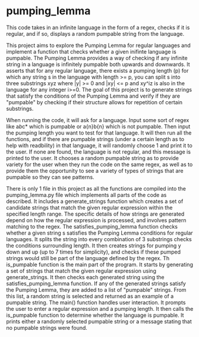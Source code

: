 # pumping_lemma
This code takes in an infinite language in the form of a regex, checks if it is regular, and if so, displays a random pumpable string from the language. 


This project aims to explore the Pumping Lemma for regular languages and implement a function that checks whether a given inifinte language is pumpable. The Pumping Lemma provides a way of checking if any infinite string in a language is infinitely pumpable both upwards and downwards. It asserts that for any regular language, there exists a pumping length (p) for which any string s in the language with length >= p, you can split s into three substrings xyz where |y| >= 0 and |xy| <= p and xy^iz is also in the language for any integer i>=0. The goal of this project is to generate strings that satisfy the conditions of the Pumping Lemma and verify if they are "pumpable" by checking if their structure allows for repetition of certain substrings. 


When running the code, it will ask for a language. Input some sort of regex like a*b*c* which is pumpable or a{n}b{n} which is not pumpable. Then input the pumping length you want to test for that language. It will then run all the functions, and if there are pumpable strings (under a certain length as to help with readbility) in that language, it will randomly choose 1 and print it to the user. If none are found, the language is not regular, and this message is printed to the user. It chooses a random pumpable string as to provide variety for the user when they run the code on the same regex, as well as to provide them the opportunity to see a variety of types of strings that are pumpable so they can see patterns. 

There is only 1 file in this project as all the functions are compiled into the pumping_lemma.py file which implements all parts of the code as described. It includes a generate_strings function which creates a set of candidate strings that match the given regular expression within the specified length range. The specific details of how strings are generated depend on how the regular expression is processed, and involves pattern matching to the regex.
The satisfies_pumping_lemma function checks whether a given string s satisfies the Pumping Lemma conditions for regular languages. It splits the string into every combination of 3 substrings checks the conditions surrounding length. It then creates strings for pumping y down and up (up to 7 times for simplicity), and checks if these pumped strings would still be part of the language defined by the regex. 
Th is_pumpable function is the main part of the program. It starts by generating a set of strings that match the given regular expression using generate_strings. It then checks each generated string using the satisfies_pumping_lemma function. If any of the generated strings satisfy the Pumping Lemma, they are added to a list of "pumpable" strings. From this list, a random string is selected and returned as an example of a pumpable string.
The main() function handles user interaction. It prompts the user to enter a regular expression and a pumping length. It then calls the is_pumpable function to determine whether the language is pumpable. It prints either a randomly selected pumpable string or a message stating that no pumpable strings were found.
